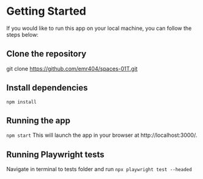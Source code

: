# Getting Started
If you would like to run this app on your local machine, you can follow the steps below:
## Clone the repository
git clone https://github.com/emr404/spaces-01T.git
## Install dependencies
`npm install`
## Running the app
`npm start`
This will launch the app in your browser at http://localhost:3000/.
## Running Playwright tests
Navigate in terminal to tests folder and run
`npx playwright test --headed `
